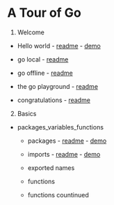 
# A Tour of Go

1. Welcome

* Hello world - [readme](welcome/1.hello_world/readme.md) - [demo](welcome/1.hello_world/main.go)

* go local - [readme](welcome/2.go_local/readme.md)

* go offline - [readme](welcome/3.go_offline/readme.md)

* the go playground - [readme](welcome/4.the_go_playground/readme.md)

* congratulations - [readme](welcome/5.congratulations/readme.md)

2. Basics

* packages_variables_functions
    * packages - [readme](basics/packages_variables_functions/1.packages/readme.md)  - [demo](basics/packages_variables_functions/1.packages/main.go)

    * imports - [readme](basics/packages_variables_functions/1.imports/readme.md)  - [demo](basics/packages_variables_functions/2.imports/main.go)

    * exported names

    * functions

    * functions countinued